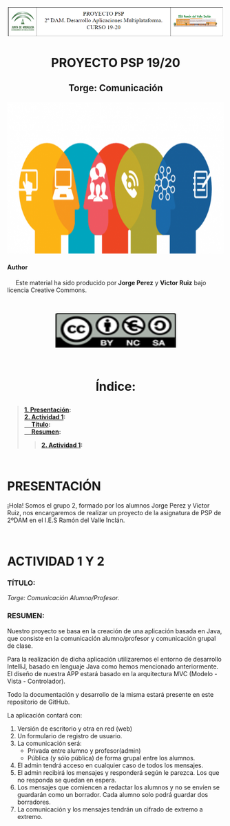 <p align="center">
<img src="/resources/cabezeraies.png"/>
</p>

# <p align="center">PROYECTO PSP 19/20</p>
## <p align="center">Torge: Comunicación</p>

<p align="center">
<img src="/resources/comuheader1.png" width="700" height="350"/>
</p>

#### Author
&nbsp;&nbsp;&nbsp;&nbsp; Este material ha sido producido por <b>Jorge Perez</b> y <b>Victor Ruiz</b> bajo licencia Creative Commons.  

<br>

<p align="center">
<img src="/resources/LicenciaCC.png" height="80" width="280"/>  
</p>

<br>

# <p align="center">Índice:</p>
> **[1. Presentación](#1):**<br>
> **[2. Actividad 1](#2):**<br>
> **[&nbsp;&nbsp;&nbsp;&nbsp; Título](#3):**<br>
> **[&nbsp;&nbsp;&nbsp;&nbsp; Resumen](#4):**<br>
>> **[2. Actividad 1](#2):**<br>

<br>

<a name="1"></a>
# PRESENTACIÓN
¡Hola! Somos el grupo 2, formado por los alumnos Jorge Perez y Victor Ruiz, 
nos encargaremos de realizar un proyecto de la asignatura de PSP de 2ºDAM 
en el I.E.S Ramón del Valle Inclán.

<br>

<a name="2"></a>
# ACTIVIDAD 1 Y  2
<a name="3"></a>
### <b>TÍTULO:</b>
*Torge: Comunicación Alumno/Profesor.*

<a name="4"></a>
### <b> RESUMEN: </b>

Nuestro proyecto se basa en la creación de una aplicación basada en Java, que consiste en la comunicación alumno/profesor y comunicación grupal de clase.

Para la realización de dicha aplicación utilizaremos el entorno de desarrollo IntelliJ, basado en lenguaje Java como hemos mencionado anteriormente.
El diseño de nuestra APP estará basado en la arquitectura MVC (Modelo - Vista - Controlador).

Todo la documentación y desarrollo de la misma estará presente en este repositorio de GitHub.

La aplicación contará con:

1. Versión de escritorio y otra en red (web)
2. Un formulario de registro de usuario.
3. La comunicación será: 
	- Privada entre alumno y profesor(admin)
	- Pública (y sólo pública) de forma grupal entre los alumnos. 
4. El admin tendrá acceso en cualquier caso de todos los mensajes.
5. El admin recibirá los mensajes y responderá según le parezca. Los que no responda se quedan en espera.
6. Los mensajes que comiencen a redactar los alumnos y no se envíen se guardarán como un borrador. Cada alumno solo podrá guardar dos borradores.
7. La comunicación y los mensajes tendrán un cifrado de extremo a extremo.





